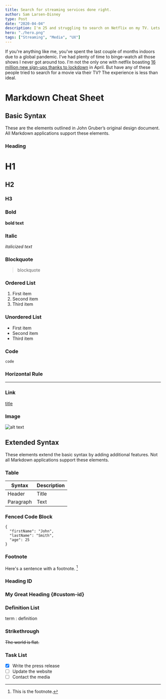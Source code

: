 ```yaml
---
title: Search for streaming services done right.
author: Sam Larsen-Disney
type: Post
date: "2020-04-04"
description: I'm 25 and struggling to search on Netflix on my TV. Lets talk about how to design on-screen keyboards.
hero: "./hero.png"
tags: ["Streaming", "Media", "UX"]
---
```


If you're anything like me, you've spent the last couple of months indoors due to a global pandemic. I've had plenty of time to binge-watch all those shows I never got around too. I'm not the only one with netflix boasting [16 million new sign-ups thanks to lockdown](https://www.bbc.co.uk/news/business-52376022) in April. But have any of these people tried to search for a movie via their TV? The experience is less than ideal.



# Markdown Cheat Sheet


## Basic Syntax

These are the elements outlined in John Gruber’s original design document. All Markdown applications support these elements.

### Heading

# H1
## H2
### H3

### Bold

**bold text**

### Italic

*italicized text*

### Blockquote

> blockquote

### Ordered List

1. First item
2. Second item
3. Third item

### Unordered List

- First item
- Second item
- Third item

### Code

`code`

### Horizontal Rule

---

### Link

[title](https://www.example.com)

### Image

![alt text](image.jpg)

## Extended Syntax

These elements extend the basic syntax by adding additional features. Not all Markdown applications support these elements.

### Table

| Syntax | Description |
| ----------- | ----------- |
| Header | Title |
| Paragraph | Text |

### Fenced Code Block

```
{
  "firstName": "John",
  "lastName": "Smith",
  "age": 25
}
```

### Footnote

Here's a sentence with a footnote. [^1]

[^1]: This is the footnote.

### Heading ID

### My Great Heading {#custom-id}

### Definition List

term
: definition

### Strikethrough

~~The world is flat.~~

### Task List

- [x] Write the press release
- [ ] Update the website
- [ ] Contact the media
